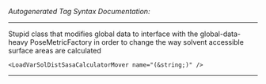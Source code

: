 _Autogenerated Tag Syntax Documentation:_

---
Stupid class that modifies global data to interface with the global-data-heavy PoseMetricFactory in order to change the way solvent accessible surface areas are calculated

```
<LoadVarSolDistSasaCalculatorMover name="(&string;)" />
```



---
